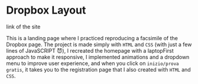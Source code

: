 # Dropbox Layout

link of the site

This is a landing page where I practiced reproducing a facsimile of the Dropbox page. The project is made simply with `HTML` and `CSS` (with just a few lines of JavaSCRIPT 😈), I recreated the homepage with a laptopFirst approach to make it responsive, I implemented animations and a dropdown menu to improve user experience, and when you click on `inizio/prova gratis`, it takes you to the registration page that I also created with `HTML` and `CSS`.
